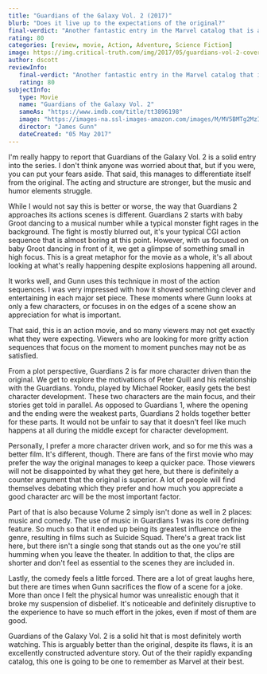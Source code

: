 ```yaml
---
title: "Guardians of the Galaxy Vol. 2 (2017)"
blurb: "Does it live up to the expectations of the original?"
final-verdict: "Another fantastic entry in the Marvel catalog that is arguably better than the original."
rating: 80
categories: [review, movie, Action, Adventure, Science Fiction]
image: https://img.critical-truth.com/img/2017/05/guardians-vol-2-cover.jpg
author: dscott
reviewInfo:
   final-verdict: "Another fantastic entry in the Marvel catalog that is arguably better than the original."
   rating: 80
subjectInfo:
   type: Movie
   name: "Guardians of the Galaxy Vol. 2"
   sameAs: "https://www.imdb.com/title/tt3896198"
   image: "https://images-na.ssl-images-amazon.com/images/M/MV5BMTg2MzI1MTg3OF5BMl5BanBnXkFtZTgwNTU3NDA2MTI@._V1_SX300.jpg"
   director: "James Gunn"
   dateCreated: "05 May 2017"
---
```



I'm really happy to report that Guardians of the Galaxy Vol. 2 is a solid entry into the series. I don't think anyone was worried about that, but if you were, you can put your fears aside. That said, this manages to differentiate itself from the original. The acting and structure are stronger, but the music and humor elements struggle.

While I would not say this is better or worse, the way that Guardians 2 approaches its actions scenes is different. Guardians 2 starts with baby Groot dancing to a musical number while a typical monster fight rages in the background. The fight is mostly blurred out, it's your typical CGI action sequence that is almost boring at this point. However, with us focused on baby Groot dancing in front of it, we get a glimpse of something small in high focus. This is a great metaphor for the movie as a whole, it's all about looking at what's really happening despite explosions happening all around.

It works well, and Gunn uses this technique in most of the action sequences. I was very impressed with how it showed something clever and entertaining in each major set piece. These moments where Gunn looks at only a few characters, or focuses in on the edges of a scene show an appreciation for what is important. 

That said, this is an action movie, and so many viewers may not get exactly  what they were expecting. Viewers who are looking for more gritty action sequences that focus on the moment to moment punches may not be as satisfied.

From a plot perspective, Guardians 2 is far more character driven than the original. We get to explore the motivations of Peter Quill and his relationship with the Guardians. Yondu, played by Michael Rooker, easily gets the best character development. These two characters are the main focus, and their stories get told in parallel. As opposed to Guardians 1, where the opening and the ending were the weakest parts, Guardians 2 holds together better for these parts. It would not be unfair to say that it doesn't feel like much happens at all during the middle except for character development. 

Personally, I prefer a more character driven work, and so for me this was a better film. It's different, though. There are fans of the first movie who may prefer the way the original manages to keep a quicker pace. Those viewers will not be disappointed by what they get here, but there is definitely a counter argument that the original is superior. A lot of people will find themselves debating which they prefer and how much you appreciate a good character arc will be the most important factor.

Part of that is also because Volume 2 simply isn't done as well in 2 places: music and comedy. The use of music in Guardians 1 was its core defining feature. So much so that it ended up being its greatest influence on the genre, resulting in films such as Suicide Squad. There's a great track list here, but there isn't a single song that stands out as the one you're still humming when you leave the theater. In addition to that, the clips are shorter and don't feel as essential to the scenes they are included in.

Lastly, the comedy feels a little forced. There are a lot of great laughs here, but there are times when Gunn sacrifices the flow of a scene for a joke. More than once I felt the physical humor was unrealistic enough that it broke my suspension of disbelief. It's noticeable and definitely disruptive to the experience to have so much effort in the jokes, even if most of them are good.

Guardians of the Galaxy Vol. 2 is a solid hit that is most definitely worth watching. This is arguably better than the original, despite its flaws, it is an excellently constructed adventure story.  Out of the their rapidly expanding catalog, this one is going to be one to remember as Marvel at their best. 